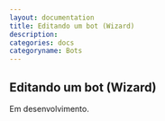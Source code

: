 ```yaml
---
layout: documentation
title: Editando um bot (Wizard)
description: 
categories: docs
categoryname: Bots
---
```


## Editando um bot (Wizard)

Em desenvolvimento.
